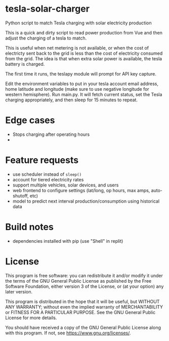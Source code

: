 # tesla-solar-charger

Python script to match Tesla charging with solar electricity production

This is a quick and dirty script to read power production from Vue and then adjust the charging of a tesla to match.

This is useful when net metering is not available, or when the cost of electricty sent back to the grid is less than the cost of electricity consumed from the grid. The idea is that when extra solar power is available, the tesla battery is charged.

The first time it runs, the teslapy module will prompt for API key capture.

Edit the environment variables to put in your tesla account email address, home latitude and longitude (make sure to use negative longitude for western hemisphere). Run main.py. It will fetch current status, set the Tesla charging appropriately, and then sleep for 15 minutes to repeat.

# Edge cases
- Stops charging after operating hours
- 

# Feature requests
- use scheduler instead of `sleep()`
- account for tiered electricity rates
- support multiple vehicles, solar devices, and users
- web frontend to configure settings (lat/long, op hours, max amps, auto-shutoff, etc)
- model to predict next interval production/consumption using historical data

# Build notes
- dependencies installed with pip (use "Shell" in replit)
  
# License

This program is free software: you can redistribute it and/or modify it under the terms of the GNU General Public License as published by the Free Software Foundation, either version 3 of the License, or (at your option) any later version.

This program is distributed in the hope that it will be useful, but WITHOUT ANY WARRANTY; without even the implied warranty of MERCHANTABILITY or FITNESS FOR A PARTICULAR PURPOSE. See the GNU General Public License for more details.

You should have received a copy of the GNU General Public License along with this program. If not, see <https://www.gnu.org/licenses/>. 


